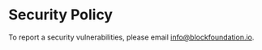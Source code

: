 # Security Policy



To report a security vulnerabilities, please email [info@blockfoundation.io](mailto:info@blockfoundation.io).
